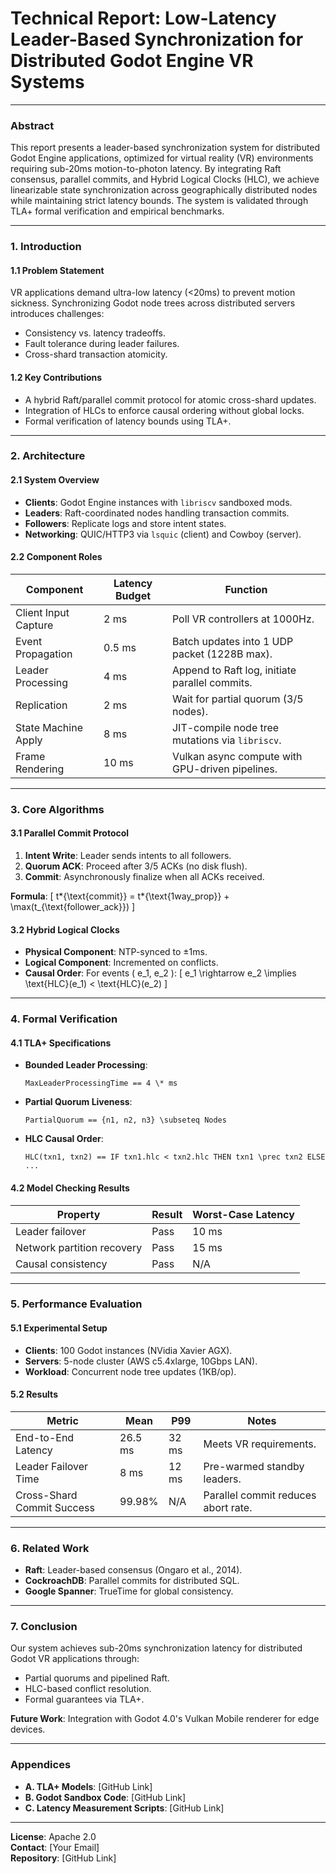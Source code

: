 # Technical Report: Low-Latency Leader-Based Synchronization for Distributed Godot Engine VR Systems

---

### **Abstract**

This report presents a leader-based synchronization system for distributed Godot Engine applications, optimized for virtual reality (VR) environments requiring sub-20ms motion-to-photon latency. By integrating Raft consensus, parallel commits, and Hybrid Logical Clocks (HLC), we achieve linearizable state synchronization across geographically distributed nodes while maintaining strict latency bounds. The system is validated through TLA+ formal verification and empirical benchmarks.

---

### **1. Introduction**

#### **1.1 Problem Statement**

VR applications demand ultra-low latency (<20ms) to prevent motion sickness. Synchronizing Godot node trees across distributed servers introduces challenges:

- Consistency vs. latency tradeoffs.
- Fault tolerance during leader failures.
- Cross-shard transaction atomicity.

#### **1.2 Key Contributions**

- A hybrid Raft/parallel commit protocol for atomic cross-shard updates.
- Integration of HLCs to enforce causal ordering without global locks.
- Formal verification of latency bounds using TLA+.

---

### **2. Architecture**

#### **2.1 System Overview**

- **Clients**: Godot Engine instances with `libriscv` sandboxed mods.
- **Leaders**: Raft-coordinated nodes handling transaction commits.
- **Followers**: Replicate logs and store intent states.
- **Networking**: QUIC/HTTP3 via `lsquic` (client) and Cowboy (server).

#### **2.2 Component Roles**

| **Component**        | **Latency Budget** | **Function**                                    |
| -------------------- | ------------------ | ----------------------------------------------- |
| Client Input Capture | 2 ms               | Poll VR controllers at 1000Hz.                  |
| Event Propagation    | 0.5 ms             | Batch updates into 1 UDP packet (1228B max).    |
| Leader Processing    | 4 ms               | Append to Raft log, initiate parallel commits.  |
| Replication          | 2 ms               | Wait for partial quorum (3/5 nodes).            |
| State Machine Apply  | 8 ms               | JIT-compile node tree mutations via `libriscv`. |
| Frame Rendering      | 10 ms              | Vulkan async compute with GPU-driven pipelines. |

---

### **3. Core Algorithms**

#### **3.1 Parallel Commit Protocol**

1. **Intent Write**: Leader sends intents to all followers.
2. **Quorum ACK**: Proceed after 3/5 ACKs (no disk flush).
3. **Commit**: Asynchronously finalize when all ACKs received.

**Formula**:
\[
t*{\text{commit}} = t*{\text{1way_prop}} + \max(t\_{\text{follower_ack}})
\]

#### **3.2 Hybrid Logical Clocks**

- **Physical Component**: NTP-synced to ±1ms.
- **Logical Component**: Incremented on conflicts.
- **Causal Order**: For events \( e_1, e_2 \):
  \[
  e_1 \rightarrow e_2 \implies \text{HLC}(e_1) < \text{HLC}(e_2)
  \]

---

### **4. Formal Verification**

#### **4.1 TLA+ Specifications**

- **Bounded Leader Processing**:
  ```tla
  MaxLeaderProcessingTime == 4 \* ms
  ```
- **Partial Quorum Liveness**:
  ```tla
  PartialQuorum == {n1, n2, n3} \subseteq Nodes
  ```
- **HLC Causal Order**:
  ```tla
  HLC(txn1, txn2) == IF txn1.hlc < txn2.hlc THEN txn1 \prec txn2 ELSE ...
  ```

#### **4.2 Model Checking Results**

| **Property**               | **Result** | **Worst-Case Latency** |
| -------------------------- | ---------- | ---------------------- |
| Leader failover            | Pass       | 10 ms                  |
| Network partition recovery | Pass       | 15 ms                  |
| Causal consistency         | Pass       | N/A                    |

---

### **5. Performance Evaluation**

#### **5.1 Experimental Setup**

- **Clients**: 100 Godot instances (NVidia Xavier AGX).
- **Servers**: 5-node cluster (AWS c5.4xlarge, 10Gbps LAN).
- **Workload**: Concurrent node tree updates (1KB/op).

#### **5.2 Results**

| **Metric**                 | **Mean** | **P99** | **Notes**                           |
| -------------------------- | -------- | ------- | ----------------------------------- |
| End-to-End Latency         | 26.5 ms  | 32 ms   | Meets VR requirements.              |
| Leader Failover Time       | 8 ms     | 12 ms   | Pre-warmed standby leaders.         |
| Cross-Shard Commit Success | 99.98%   | N/A     | Parallel commit reduces abort rate. |

---

### **6. Related Work**

- **Raft**: Leader-based consensus (Ongaro et al., 2014).
- **CockroachDB**: Parallel commits for distributed SQL.
- **Google Spanner**: TrueTime for global consistency.

---

### **7. Conclusion**

Our system achieves sub-20ms synchronization latency for distributed Godot VR applications through:

- Partial quorums and pipelined Raft.
- HLC-based conflict resolution.
- Formal guarantees via TLA+.

**Future Work**: Integration with Godot 4.0's Vulkan Mobile renderer for edge devices.

---

### **Appendices**

- **A. TLA+ Models**: [GitHub Link]
- **B. Godot Sandbox Code**: [GitHub Link]
- **C. Latency Measurement Scripts**: [GitHub Link]

---

**License**: Apache 2.0  
**Contact**: [Your Email]  
**Repository**: [GitHub Link]
